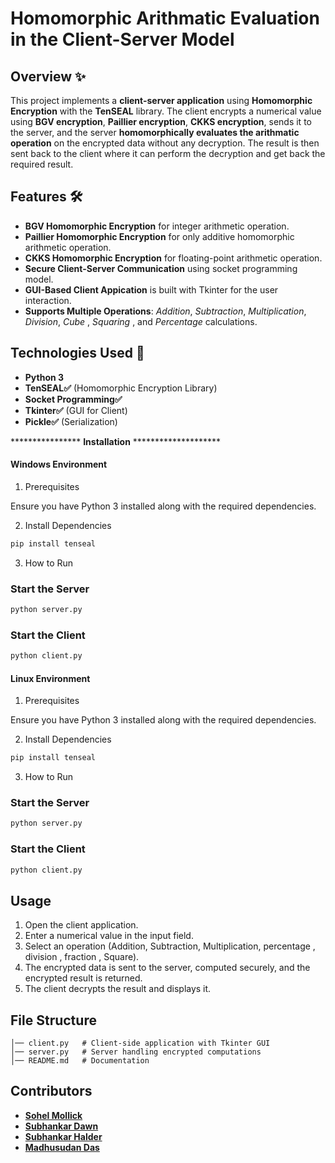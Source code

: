 # Homomorphic Arithmatic Evaluation in the Client-Server Model #

## Overview ✨

This project implements a **client-server application** using **Homomorphic Encryption** with the **TenSEAL** library. The client encrypts a numerical value using **BGV encryption**, **Paillier encryption**,  **CKKS encryption**, sends it to the server, and the server  **homomorphically evaluates the arithmatic operation** on the encrypted data without any decryption. The result is then sent back to the client where it can perform the decryption and get back the required result.

## Features 🛠️

- **BGV Homomorphic Encryption** for integer arithmetic operation.
- **Paillier Homomorphic Encryption** for only additive homomorphic arithmetic operation.
- **CKKS Homomorphic Encryption** for floating-point arithmetic operation.
- **Secure Client-Server Communication** using socket programming model.
- **GUI-Based Client Appication** is built with Tkinter for the user interaction.
- **Supports Multiple Operations**: *Addition*, *Subtraction*, *Multiplication*, *Division*, *Cube* , *Squaring* , and *Percentage* calculations.

## Technologies Used 🚀

- **Python 3**
- **TenSEAL✅** (Homomorphic Encryption Library)
- **Socket Programming✅**
- **Tkinter✅** (GUI for Client)
- **Pickle✅** (Serialization)

**************** **Installation** ********************

#### Windows Environment ######

1. Prerequisites

Ensure you have Python 3 installed along with the required dependencies.

2. Install Dependencies

```bash
pip install tenseal
```

3. How to Run

### Start the Server

```bash
python server.py
```

### Start the Client

```bash
python client.py
```

#### Linux Environment ######

1. Prerequisites

Ensure you have Python 3 installed along with the required dependencies.

2. Install Dependencies

```bash
pip install tenseal
```

3. How to Run

### Start the Server

```bash
python server.py
```

### Start the Client

```bash
python client.py
```


## Usage

1. Open the client application.
2. Enter a numerical value in the input field.
3. Select an operation (Addition, Subtraction, Multiplication, percentage , division , fraction , Square).
4. The encrypted data is sent to the server, computed securely, and the encrypted result is returned.
5. The client decrypts the result and displays it.

## File Structure

```
│── client.py   # Client-side application with Tkinter GUI
│── server.py   # Server handling encrypted computations
│── README.md   # Documentation
```

## Contributors
- **[Sohel Mollick](https://github.com/sohel440)**
- **[Subhankar Dawn](https://github.com/Subhankar200)**
- **[Subhankar Halder](https://github.com/subhankar-732121)**
- **[Madhusudan Das](https://github.com/MADHUSUDAN-DAS)**

##

